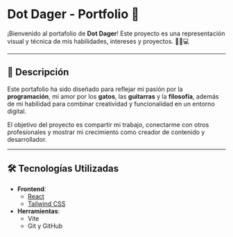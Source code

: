 # Dot Dager - Portfolio 🚀

¡Bienvenido al portafolio de **Dot Dager**! Este proyecto es una representación visual y técnica de mis habilidades, intereses y proyectos. 🎸🐱💻 

---

## 📝 Descripción

Este portafolio ha sido diseñado para reflejar mi pasión por la **programación**, mi amor por los **gatos**, las **guitarras** y la **filosofía**, además de mi habilidad para combinar creatividad y funcionalidad en un entorno digital.

El objetivo del proyecto es compartir mi trabajo, conectarme con otros profesionales y mostrar mi crecimiento como creador de contenido y desarrollador.

---

## 🛠️ Tecnologías Utilizadas

- **Frontend**: 
  - [React](https://reactjs.org/)
  - [Tailwind CSS](https://tailwindcss.com/)
- **Herramientas**: 
  - Vite
  - Git y GitHub
